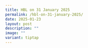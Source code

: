 ```yaml
---
title: HBL on 31 January 2025
permalink: /hbl-on-31-january-2025/
date: 2025-01-23
layout: post
description: ""
image: ""
variant: tiptap
---
```

